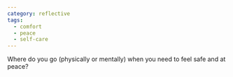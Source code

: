 ```yaml
---
category: reflective
tags:
  - comfort
  - peace
  - self-care
---
```


Where do you go (physically or mentally) when you need to feel safe and at peace?
